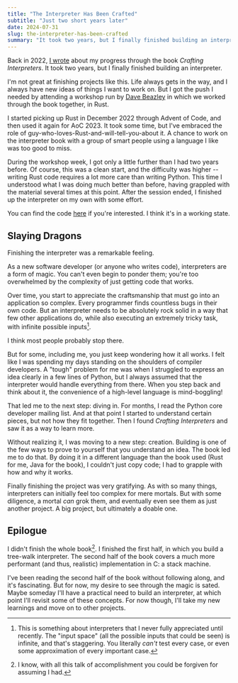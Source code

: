 ```yaml
---
title: "The Interpreter Has Been Crafted"
subtitle: "Just two short years later"
date: 2024-07-31
slug: the-interpreter-has-been-crafted
summary: "It took two years, but I finally finished building an interpreter."
---
```


Back in 2022, [I wrote](http://localhost:1313/feed/2022/06/07/crafting-interpreters/) about my progress through the book *Crafting Interpreters*.
It took two years, but I finally finished building an interpreter.

I'm not great at finishing projects like this.
Life always gets in the way, and I always have new ideas of things I want to work on.
But I got the push I needed by attending a workshop run by [Dave Beazley](http://www.dabeaz.com) in which we worked through the book together, in Rust.

I started picking up Rust in December 2022 through Advent of Code, and then used it again for AoC 2023.
It took some time, but I've embraced the role of guy-who-loves-Rust-and-will-tell-you-about it.
A chance to work on the interpreter book with a group of smart people using a language I like was too good to miss.

During the workshop week, I got only a little further than I had two years before.
Of course, this was a clean start, and the difficulty was higher -- writing Rust code requires a lot more care than writing Python.
This time I understood what I was doing much better than before, having grappled with the material several times at this point.
After the session ended, I finished up the interpreter on my own with some effort.

You can find the code [here](https://github.com/eswan18/loxrs) if you're interested.
I think it's in a working state.

## Slaying Dragons

Finishing the interpreter was a remarkable feeling.

As a new software developer (or anyone who writes code), interpreters are a form of magic.
You can't even begin to ponder them; you're too overwhelmed by the complexity of just getting code that works.

Over time, you start to appreciate the craftsmanship that must go into an application so complex.
Every programmer finds countless bugs in their own code.
But an interpreter needs to be absolutely rock solid in a way that few other applications do, while also executing an extremely tricky task, with infinite possible inputs[^infinite-inputs].

I think most people probably stop there.

But for some, including me, you just keep wondering how it all works.
I felt like I was spending my days standing on the shoulders of compiler developers.
A "tough" problem for me was when I struggled to express an idea clearly in a few lines of Python, but I always assumed that the interpreter would handle everything from there.
When you step back and think about it, the convenience of a high-level language is mind-boggling!

That led me to the next step: diving in.
For months, I read the Python core developer mailing list.
And at that point I started to understand certain pieces, but not how they fit together.
Then I found *Crafting Interpreters* and saw it as a way to learn more.

Without realizing it, I was moving to a new step: creation.
Building is one of the few ways to prove to yourself that you understand an idea.
The book led me to do that.
By doing it in a different language than the book used (Rust for me, Java for the book), I couldn't just copy code; I had to grapple with how and why it works.

Finally finishing the project was very gratifying.
As with so many things, interpreters can initially feel too complex for mere mortals.
But with some diligence, a mortal *can* grok them, and eventually even see them as just another project.
A big project, but ultimately a doable one.

## Epilogue

I didn't finish the whole book[^whole-book].
I finished the first half, in which you build a tree-walk interpreter.
The second half of the book covers a much more performant (and thus, realistic) implementation in C: a stack machine.

I've been reading the second half of the book without following along, and it's fascinating.
But for now, my desire to see through the magic is sated.
Maybe someday I'll have a practical need to build an interpreter, at which point I'll revisit some of these concepts.
For now though, I'll take my new learnings and move on to other projects.


[^infinite-inputs]: This is something about interpreters that I never fully appreciated until recently. The "input space" (all the possible inputs that could be seen) is infinite, and that's staggering. You literally *can't* test every case, or even some approximation of every important case.
[^whole-book]: I know, with all this talk of accomplishment you could be forgiven for assuming I had.